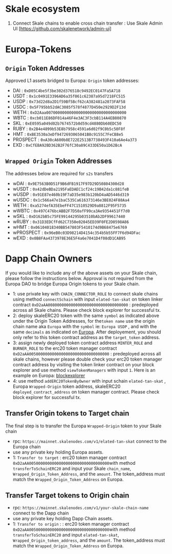 # Skale ecosystem 
1. Connect Skale chains to enable cross chain transfer : Use Skale Admin UI [https://github.com/skalenetwork/admin-ui]

# Europa-Tokens
## ```Origin``` Token Addresses 
Approved L1 assets bridged to Europa: ```Origin``` token addresses: 
- DAI : ```0xD05C4be5f3be302d376518c9492EC0147Fa5A718```
- USDT : ```0x1c0491E3396AD6a35f061c62387a95d7218FC515```
- USDP : ```0x73d22d8a2D1f59Bf5Bcf62cA382481a2073FAF58```
- USDC : ```0x5F795bb52dAC3085f578f4877D450e2929D2F13d```
- WETH : ```0xD2Aaa00700000000000000000000000000000000```
- WBTC : ```0xcb011E86DF014a46F4e3AC3F3cbB114A4EB80870```
- SKL : ```0xE0595a049d02b7674572b0d59cd4880Db60EDC50```
- RUBY : ```0x2B4e4899b53E8b7958c4591a6d02f9C0b5c50F8f```
- HMT : ```0xBE3530a3eDf9472693065041B8c9155C7FeCB8e5```
- PROSPECT : ```0xA30cA600b8E722E2513B7738493F410a6Ae4a373```
- EXD : ```0xCfEBA92BD362B2F76fC30a89C433DE50a1D62BcA```

## ```Wrapped Origin``` Token Addresses 
The addresses below are required for ```s2s``` transfers

- wDAI : ```0x9E7563B0D51F9B6dFB1917F97D29D50804300d28```
- wUSDT : ```0x42dDeBDa2195FaEDAEC1cf24c19B42da1c881feB```
- wUSDP : ```0x91E87e460b19F7aD35e983b120bD4aAD5446d319```
- wUSDC : ```0x1c566a47e1baC535Ca616373146e3BE024F88Aa4```
- WETH : ```0xa5274efA35EbeFF47C1510529D9a8812F95F5735```
- wWBTC : ```0x497C476bcABB2F7D50afF99ca3Ae9354451Ff7d0```
- wSKL : ```0xD162bB5c75FE99144295b03510bAb2DF99617440```
- wRUBY : ```0x31D3EDCfFd62C7350e02045ED39F0FE2D0598A86```
- wHMT : ```0x06104018340BB547803F5410174d9B68475e6769```
- wPROSPECT : ```0x96eB0c03D98214D4154c354b5b55FF7F6d94DFac```
- wEXD : ```0x0B8FAa4373978E36E5F4a6e7041D4f08dD1CAB95```


# Dapp Chain Owners
If you would like to include any of the above assets on your Skale chain, please follow the instructions below. Approval is not required from the Europa DAO to bridge Europa Origin tokens to your Skale chain. 
- 1: use private key with ```CHAIN_CONNECTOR_ROLE``` to connect skale chains using method ```connectSchain``` with input ```elated-tan-skat``` on token linker contract ```0xD2aAA00800000000000000000000000000000000``` : predeployed across all Skale chains. Please check block explorer for successful tx. 
- 2: deploy skaleERC20 token with the same ```symbol``` as indicated above under the Origin Token Addresses, for the```token name``` use the origin chain name aka ```Europa``` with the ```symbol``` ie: ```Europa USDP``` , and with the same ```decimals``` as indicated on [Europa](https://elated-tan-skat.explorer.mainnet.skalenodes.com/tokens).  After deployement, you should only refer to this token contract address as the ```target_token``` address.
- 3: assign newly deployed token contract address ```MINTER_ROLE``` and ```BURNER_ROLE``` to the erc20 token manager contract ```0xD2aAA00500000000000000000000000000000000``` : predeployed across all skale chains, however please double check your erc20 token manager contract address by visiting the token linker contract on your block explorer and use method ```viewTokenManagers``` with input ```1```. Here is an example on Europa: [blockexplorer](https://elated-tan-skat.explorer.mainnet.skalenodes.com/address/0xD2aAA00800000000000000000000000000000000/read-proxy)
- 4: use method ```addERC20TokenByOwner``` with input schain ```elated-tan-skat``` , Europa ```Wrapped-Origin``` token address, skaleERC20 ```deployed_contract_address``` on token manager contract. Please check block explorer for successful tx.

## Transfer Origin tokens to Target chain
The final step is to transfer the Europa ```Wrapped-Origin``` token to your Skale chain
- rpc: ```https://mainnet.skalenodes.com/v1/elated-tan-skat``` connect to the Europa chain
- use any private key holding Europa assets.
- 1: ```Transfer to target``` : erc20 token manager contract ```0xD2aAA00500000000000000000000000000000000```with method ```transferToSchainERC20``` and input your Skale ```chain_name```, ```Wrapped_Origin_Token_Address```, and the ```amount```. The token_address must match the ```Wrapped_Origin_Token_Address``` on Europa.

## Transfer Target tokens to Origin chain
- rpc: ```https://mainnet.skalenodes.com/v1/your-skale-chain-name``` connect to the Dapp chain
- use any private key holding Dapp Chain assets.
- 1: ```Transfer to origin``` : : erc20 token manager contract ```0xD2aAA00500000000000000000000000000000000```with method ```transferToSchainERC20``` and input ```elated-tan-skat```, ```Wrapped_Origin_token_address```, and the ```amount```. The token_address must match the ```Wrapped_Origin_Token_Address``` on Europa.


    
  
     
     
    
